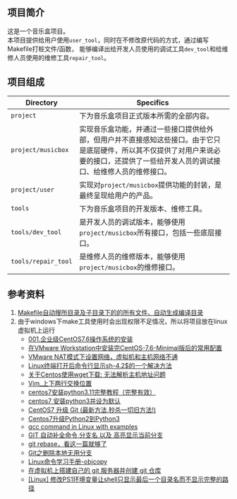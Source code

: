 ## 项目简介

这是一个音乐盒项目。  
本项目提供给用户使用`user_tool`，同时在不修改原代码的方式，通过编写Makefile打桩文件/函数，
能够编译出给开发人员使用的调试工具`dev_tool`和给维修人员使用的维修工具`repair_tool`。

## 项目组成

| Directory | Specifics |
| --------- | --------- |
| `project` | 下为音乐盒项目正式版本所需的全部内容。|
| `project/musicbox` | 实现音乐盒功能，并通过一些接口提供给外部，但用户并不直接感知这些接口。由于它只是底层硬件，所以其不仅提供了对用户来说必要的接口，还提供了一些给开发人员的调试接口、给维修人员的维修接口。|
| `project/user` | 实现对`project/musicbox`提供功能的封装，是最终呈现给用户的产品。|
| `tools` | 下为音乐盒项目的开发版本、维修工具。|
| `tools/dev_tool` | 是开发人员的调试版本，能够使用`project/musicbox`所有接口，包括一些底层接口。|
| `tools/repair_tool` | 是维修人员的维修版本，能够使用`project/musicbox`的维修接口。|

## 参考资料
1. [Makefile自动搜所目录及子目录下的的所有文件、自动生成编译目录](https://blog.csdn.net/songshuai0223/article/details/124676839)
2. 由于windows下make工具使用时会出现权限不足情况，所以将项目放在linux虚拟机上运行
   + [001.企业级CentOS7.6操作系统的安装](https://cloud.tencent.com/developer/article/1604773)
   + [在VMware Workstation中安装完CentOS-7.6-Minimal版后的常用配置](https://cloud.tencent.com/developer/article/1423893)
   + [VMware NAT模式下设置网络，虚拟机和主机网络不通](https://blog.csdn.net/YiRan_Zhao/article/details/110121526)
   + [Linux终端打开后命令行显示sh-4.2$的一个解决方法](https://blog.csdn.net/CC5683CC/article/details/106926721)
   + [关于Centos使用wget下载: 无法解析主机地址问题](https://blog.csdn.net/qq_42938040/article/details/109694358)
   + [Vim_上下两行交换位置](https://blog.csdn.net/mikyz/article/details/69398093)
   + [centos7安装python3.11完整教程（完整有效）](https://zhuanlan.zhihu.com/p/590965831)
   + [centos7 安装python3并设为默认](https://blog.csdn.net/misaka_s/article/details/89509859)
   + [CentOS7 升级 Git (最新方法,秒杀一切旧方法!)](https://blog.csdn.net/hxj0323/article/details/119751427)
   + [Centos7升级Python2到Python3](https://cloud.tencent.com/developer/article/1884182)
   + [gcc command in Linux with examples](https://www.geeksforgeeks.org/gcc-command-in-linux-with-examples/)
   + [GIT 自动补全命令,分支名 以及 高亮显示当前分支](https://www.jianshu.com/p/4f8dc58df31f)
   + [git rebase，看这一篇就够了](https://juejin.cn/post/6969101234338791432)
   + [Git之删除本地无用分支](https://blog.csdn.net/qq_35448165/article/details/107335358)
   + [Linux命令学习手册-objcopy](https://zhuanlan.zhihu.com/p/115834422)
   + [在虚拟机上搭建自己的 git 服务器并创建 git 仓库](https://blog.csdn.net/TomorrowAndTuture/article/details/108611882)
   + [[Linux] 修改PS1环境变量让shell只显示最后一个目录名而不显示完整的路径](https://blog.csdn.net/weixin_42482896/article/details/107564740)